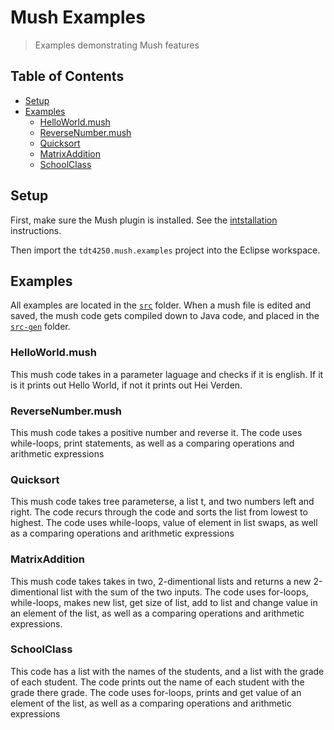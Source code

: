 # Mush Examples

>  Examples demonstrating Mush features

## Table of Contents
- [Setup](#setup)
- [Examples](#examples)
  - [HelloWorld.mush](#helloworldmush)
  - [ReverseNumber.mush](#reversenumbermush)
  - [Quicksort](#quicksort)
  - [MatrixAddition](#matrixaddition)
  - [SchoolClass](#schoolclass)
## Setup
First, make sure the Mush plugin is  installed. See the [intstallation](../README.md#install) instructions.

Then import the `tdt4250.mush.examples` project into the Eclipse workspace.
## Examples
All examples are located in the [`src`](src) folder. When a mush file is edited and saved, the mush code gets compiled down to Java code, and  placed in the [`src-gen`](src-gen/) folder.
### HelloWorld.mush
This mush code takes in a parameter laguage and checks if it is english. If it is it prints out Hello World, if not it prints out Hei Verden.

### ReverseNumber.mush
This mush code takes a positive number and reverse it. The code uses while-loops, print statements, as well as a comparing operations and arithmetic expressions

### Quicksort
This mush code takes tree parameterse, a list t, and two numbers left and right. The code recurs through the code and sorts the list from lowest to highest. The code uses while-loops, value of element in list swaps, as well as a comparing operations and arithmetic expressions

### MatrixAddition
This mush code takes takes in two, 2-dimentional lists and returns a new 2-dimentional list with the sum of the two inputs. The code uses for-loops, while-loops, makes new list, get size of list, add to list and change value in an element of the list, as well as a comparing operations and arithmetic expressions.

### SchoolClass
This code has a list with the names of the students, and a list with the grade of each student. The code prints out the name of each student with the grade there grade. The code uses for-loops, prints and get value of an element of the list, as well as a comparing operations and arithmetic expressions
